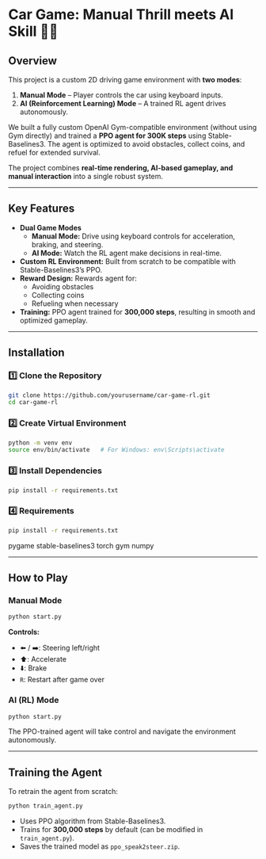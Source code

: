 # Car Game: Manual Thrill meets AI Skill 🚗🤖

## Overview
This project is a custom 2D driving game environment with **two modes**:
1. **Manual Mode** – Player controls the car using keyboard inputs.
2. **AI (Reinforcement Learning) Mode** – A trained RL agent drives autonomously.

We built a fully custom OpenAI Gym-compatible environment (without using Gym directly) and trained a **PPO agent for 300K steps** using Stable-Baselines3. The agent is optimized to avoid obstacles, collect coins, and refuel for extended survival.  

The project combines **real-time rendering, AI-based gameplay, and manual interaction** into a single robust system.

---

## Key Features
- **Dual Game Modes**
  - **Manual Mode:** Drive using keyboard controls for acceleration, braking, and steering.
  - **AI Mode:** Watch the RL agent make decisions in real-time.
- **Custom RL Environment:** Built from scratch to be compatible with Stable-Baselines3’s PPO.
- **Reward Design:** Rewards agent for:
  - Avoiding obstacles  
  - Collecting coins  
  - Refueling when necessary  
- **Training:** PPO agent trained for **300,000 steps**, resulting in smooth and optimized gameplay.
---


## Installation

### 1️⃣ Clone the Repository
```bash
git clone https://github.com/yourusername/car-game-rl.git
cd car-game-rl
```

### 2️⃣ Create Virtual Environment
```bash
python -m venv env
source env/bin/activate   # For Windows: env\Scripts\activate
```

### 3️⃣ Install Dependencies
```bash
pip install -r requirements.txt
```

### 4️⃣ Requirements
```bash
pip install -r requirements.txt
```
pygame
stable-baselines3
torch
gym
numpy

---

## How to Play

### Manual Mode
```bash
python start.py
```
**Controls:**
- ⬅️ / ➡️: Steering left/right  
- ⬆️: Accelerate  
- ⬇️: Brake  
- `R`: Restart after game over  

### AI (RL) Mode
```bash
python start.py
```
The PPO-trained agent will take control and navigate the environment autonomously.

---

## Training the Agent
To retrain the agent from scratch:
```bash
python train_agent.py
```
- Uses PPO algorithm from Stable-Baselines3.  
- Trains for **300,000 steps** by default (can be modified in `train_agent.py`).  
- Saves the trained model as `ppo_speak2steer.zip`.
